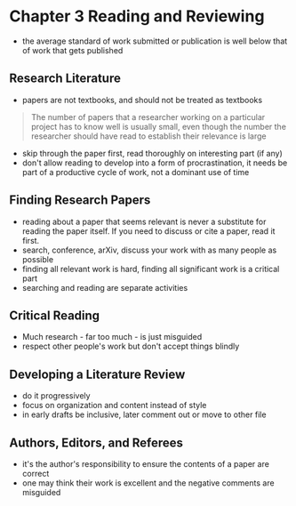 # Chapter 3 Reading and Reviewing

- the average standard of work submitted or publication is well below that of work that gets published

## Research Literature

- papers are not textbooks, and should not be treated as textbooks

> The number of papers that a researcher working on a particular project has to know
well is usually small, even though the number the researcher should have read to establish
their relevance is large

- skip through the paper first, read thoroughly on interesting part (if any)
- don't allow reading to develop into a form of procrastination, it needs be part of a productive cycle of work, not a dominant use of time

## Finding Research Papers

- reading about a paper that seems relevant is never a substitute for reading the paper itself.
If you need to discuss or cite a paper, read it first.
- search, conference, arXiv, discuss your work with as many people as possible
- finding all relevant work is hard, finding all significant work is a critical part
- searching and reading are separate activities

## Critical Reading

- Much research - far too much - is just misguided
- respect other people's work but don't accept things blindly

## Developing a Literature Review

- do it progressively
- focus on organization and content instead of style
- in early drafts be inclusive, later comment out or move to other file

## Authors, Editors, and Referees

- it's the author's responsibility to ensure the contents of a paper are correct
- one may think their work is excellent and the negative comments are misguided

